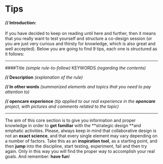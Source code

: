 # Tips

#### // Introduction:
If you have decided to keep on reading until here and further, then it means that you really want to test yourself and structure a co-design session (or you are just very curious and thirsty for knowledge, which is also great and well accepted).
Below you are going to find 9 tips, each one is structured as it follows:

---
 
####Title *(simple rule-to-follow)*
KEYWORDS *(regarding the contents)*

**// Description** *(explanation of the rule)*

**// In other words** *(summarized elements and topics that you need to pay attention to)*

**// opencare experience** *(tip applied to our real experience in the **opencare** project, with pictures and comments related to the topic)*

--- 

The aim of this core section is to give you information and proper knowledge in order to **get familiar** with the **strategic design **and emphatic activities.
Please, always keep in mind that collaborative design is not an **exact science**, and that every single element may vary depending on a number of factors. Take this as an **inspiration tool**, as a starting point, and then **jump** into the discipline, start testing, experiment, fail and then try again. Only in this way you will find the proper way to accomplish your real goals.
And remember: **have fun**!
